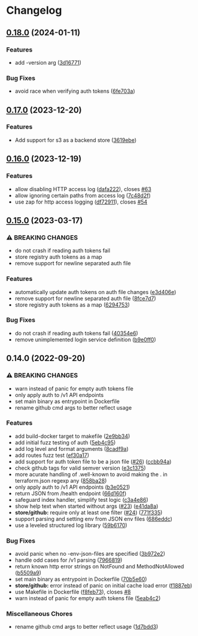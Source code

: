 <!--
SPDX-FileCopyrightText: 2023 NRK

SPDX-License-Identifier: GPL-3.0-only
-->

# Changelog

## [0.18.0](https://github.com/nrkno/terraform-registry/compare/v0.17.0...v0.18.0) (2024-01-11)


### Features

* add -version arg ([3d16771](https://github.com/nrkno/terraform-registry/commit/3d1677151209ddb565dbe71bb3626e950065290a))


### Bug Fixes

* avoid race when verifying auth tokens ([6fe703a](https://github.com/nrkno/terraform-registry/commit/6fe703afcf62da0e4751d8f9fc1062084da6a3af))

## [0.17.0](https://github.com/nrkno/terraform-registry/compare/v0.16.0...v0.17.0) (2023-12-20)


### Features

* Add support for s3 as a backend store ([3619ebe](https://github.com/nrkno/terraform-registry/commit/3619ebe23f61442d6695002748bacd46aa89f1c1))

## [0.16.0](https://github.com/nrkno/terraform-registry/compare/v0.15.0...v0.16.0) (2023-12-19)


### Features

* allow disabling HTTP access log ([dafa222](https://github.com/nrkno/terraform-registry/commit/dafa222aa39964ae676a3e0f4a89b13d2833c2fe)), closes [#63](https://github.com/nrkno/terraform-registry/issues/63)
* allow ignoring certain paths from access log ([7c48d2f](https://github.com/nrkno/terraform-registry/commit/7c48d2f2f7587de41cbdbb6a43b992c2fbcd4c4b))
* use zap for http access logging ([df72911](https://github.com/nrkno/terraform-registry/commit/df7291144fd4972198ddb134afe1cdb8c5661598)), closes [#54](https://github.com/nrkno/terraform-registry/issues/54)

## [0.15.0](https://github.com/nrkno/terraform-registry/compare/v0.14.0...v0.15.0) (2023-03-17)


### ⚠ BREAKING CHANGES

* do not crash if reading auth tokens fail
* store registry auth tokens as a map
* remove support for newline separated auth file

### Features

* automatically update auth tokens on auth file changes ([e3d406e](https://github.com/nrkno/terraform-registry/commit/e3d406e632e2254001027afd5f57da240706ab91))
* remove support for newline separated auth file ([8fce7d7](https://github.com/nrkno/terraform-registry/commit/8fce7d7d659c5c812e983618f42285d4898d39c2))
* store registry auth tokens as a map ([6294753](https://github.com/nrkno/terraform-registry/commit/629475355c998e15a13b6bc722e3cd2ef166aa15))


### Bug Fixes

* do not crash if reading auth tokens fail ([40354e6](https://github.com/nrkno/terraform-registry/commit/40354e66bec988c4724d937a79dcdab348e76066))
* remove unimplemented login service definition ([b9e0ff0](https://github.com/nrkno/terraform-registry/commit/b9e0ff06207d39f76ff0bfe021d4c5de92fe9e9e))

## 0.14.0 (2022-09-20)


### ⚠ BREAKING CHANGES

* warn instead of panic for empty auth tokens file
* only apply auth to /v1 API endpoints
* set main binary as entrypoint in Dockerfile
* rename github cmd args to better reflect usage

### Features

* add build-docker target to makefile ([2e9bb34](https://github.com/nrkno/terraform-registry/commit/2e9bb34cf47899508f0d4fceff28c0698af1181e))
* add initial fuzz testing of auth ([5eb4c95](https://github.com/nrkno/terraform-registry/commit/5eb4c956486cf1b23c99c5d37ddff67852cff365))
* add log level and format arguments ([8cadf9a](https://github.com/nrkno/terraform-registry/commit/8cadf9afc931571eb3407792376d3d15d8ed3571))
* add routes fuzz test ([ef30a17](https://github.com/nrkno/terraform-registry/commit/ef30a179b5a9a19d8a4775f82c71df15c99c35ae))
* add support for auth token file to be a json file ([#26](https://github.com/nrkno/terraform-registry/issues/26)) ([ccbb94a](https://github.com/nrkno/terraform-registry/commit/ccbb94a04ef4500249fc90ae468437bb4af6d3cd))
* check github tags for valid semver version ([e3c1375](https://github.com/nrkno/terraform-registry/commit/e3c1375002aa33f6ee75306b995fb26e8b6773cf))
* more acurate handling of .well-known to avoid making the . in terraform.json regexp any ([858ba28](https://github.com/nrkno/terraform-registry/commit/858ba282edae7dcb8047665946c4a8a0dddc2b69))
* only apply auth to /v1 API endpoints ([b3e0521](https://github.com/nrkno/terraform-registry/commit/b3e0521c33dc0ea7844670b24e1f26f0718554fa))
* return JSON from /health endpoint ([66d160f](https://github.com/nrkno/terraform-registry/commit/66d160f4dd6d9e6b2c3b3d96ec9554cfa8f089e5))
* safeguard index handler, simplify test logic ([c3a4e86](https://github.com/nrkno/terraform-registry/commit/c3a4e865ba55523ac0152279a00882803ba76f12))
* show help text when started without args ([#23](https://github.com/nrkno/terraform-registry/issues/23)) ([e41da8a](https://github.com/nrkno/terraform-registry/commit/e41da8a940e0f926fbc75900809b6a40382c1485))
* **store/github:** require only at least one filter ([#24](https://github.com/nrkno/terraform-registry/issues/24)) ([771f335](https://github.com/nrkno/terraform-registry/commit/771f335a20041043d26ba937b623dcfb7a7dbfbf))
* support parsing and setting env from JSON env files ([686eddc](https://github.com/nrkno/terraform-registry/commit/686eddc426a73c100ed826baa32992224e3a992f))
* use a leveled structured log library ([59b6170](https://github.com/nrkno/terraform-registry/commit/59b61709cfba20b43f21c42a056b92b2234f1cc2))


### Bug Fixes

* avoid panic when no -env-json-files are specified ([3b972e2](https://github.com/nrkno/terraform-registry/commit/3b972e217578188f4684d1ff27b7a3a3b53f478f))
* handle odd cases for /v1 parsing ([7966819](https://github.com/nrkno/terraform-registry/commit/7966819c04ee157a33fa1fd775ea34e5eceb9c03))
* return known http error strings on NotFound and MethodNotAllowed ([b5509a9](https://github.com/nrkno/terraform-registry/commit/b5509a9dd1b59717020835ed258871632967b583))
* set main binary as entrypoint in Dockerfile ([70b5e60](https://github.com/nrkno/terraform-registry/commit/70b5e6011d91c827df5714bbc8b1ad5fc0d57c29))
* **store/github:** error instead of panic on initial cache load error ([f1887eb](https://github.com/nrkno/terraform-registry/commit/f1887eb0312baeb9dd825d8c8efc28f2004fe14d))
* use Makefile in Dockerfile ([f8feb73](https://github.com/nrkno/terraform-registry/commit/f8feb732da67f30a38fe48a336e0b31e92624789)), closes [#8](https://github.com/nrkno/terraform-registry/issues/8)
* warn instead of panic for empty auth tokens file ([5eab4c2](https://github.com/nrkno/terraform-registry/commit/5eab4c2edcbfbc5c58a2f3b26208dfff55418268))


### Miscellaneous Chores

* rename github cmd args to better reflect usage ([1d7bdd3](https://github.com/nrkno/terraform-registry/commit/1d7bdd3563e4a800d944f0dddf8c76822b745041))
